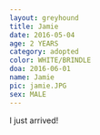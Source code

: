 ```yaml
---
layout: greyhound
title: Jamie
date: 2016-05-04
age: 2 YEARS
category: adopted
color: WHITE/BRINDLE
doa: 2016-06-01
name: Jamie
pic: jamie.JPG
sex: MALE
---
```


I just arrived!